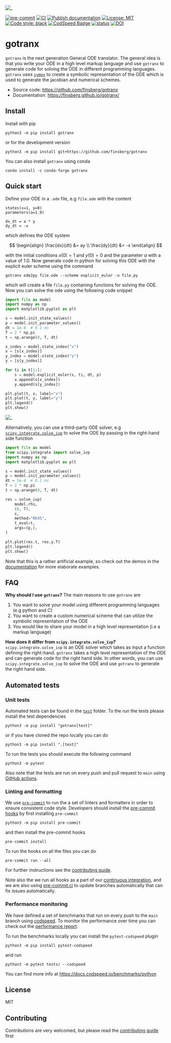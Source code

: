 ![_](https://raw.githubusercontent.com/finsberg/gotranx/main/docs/_static/logo.png)

[![pre-commit](https://github.com/finsberg/gotranx/actions/workflows/pre-commit.yml/badge.svg)](https://github.com/finsberg/gotranx/actions/workflows/pre-commit.yml)
[![CI](https://github.com/finsberg/gotranx/actions/workflows/main.yml/badge.svg)](https://github.com/finsberg/gotranx/actions/workflows/main.yml)
[![Publish documentation](https://github.com/finsberg/gotranx/actions/workflows/deploy_docs.yml/badge.svg)](https://finsberg.github.io/gotranx)
[![License: MIT](https://img.shields.io/badge/License-MIT-yellow.svg)](https://opensource.org/licenses/MIT)
[![Code style: black](https://img.shields.io/badge/code%20style-black-000000.svg)](https://github.com/psf/black)
[![CodSpeed Badge](https://img.shields.io/endpoint?url=https://codspeed.io/badge.json)](https://codspeed.io/finsberg/gotranx)
[![status](https://joss.theoj.org/papers/40dc8d8287c6188eaab8149ed3bfe60b/status.svg)](https://joss.theoj.org/papers/40dc8d8287c6188eaab8149ed3bfe60b)
[![DOI](https://zenodo.org/badge/DOI/10.5281/zenodo.13940990.svg)](https://doi.org/10.5281/zenodo.13940990)

# gotranx

`gotranx` is the next generation General ODE translator. The general idea is that you write your ODE in a high level markup language and use `gotranx` to generate code for solving the ODE in different programming languages.  `gotranx` uses [`sympy`](https://www.sympy.org/en/index.html) to create a symbolic representation of the ODE which is used to generate the jacobian and numerical schemes.

- Source code: https://github.com/finsberg/gotranx
- Documentation: https://finsberg.github.io/gotranx/


## Install
Install with pip
```
python3 -m pip install gotranx
```
or for the development version
```
python3 -m pip install git+https://github.com/finsberg/gotranx
```

You can also install `gotranx` using conda
```
conda install -c conda-forge gotranx
```

## Quick start
Define your ODE in a `.ode` file, e.g `file.ode` with the content
```
states(x=1, y=0)
parameters(a=1.0)

dx_dt = a * y
dy_dt = -x
```
which defines the ODE system

$$
\begin{align}
\frac{dx}{dt} &= ay \\
\frac{dy}{dt} &= -x
\end{align}
$$

with the initial conditions $x(0) = 1$ and $y(0) = 0$ and the parameter $a$ with a value of 1.0. Now generate code in python for solving this ODE with the explicit euler scheme using the command
```
gotranx ode2py file.ode --scheme explicit_euler -o file.py
```
which will create a file `file.py` containing functions for solving the ODE. Now you can solve the ode using the following code snippet

```python
import file as model
import numpy as np
import matplotlib.pyplot as plt

s = model.init_state_values()
p = model.init_parameter_values()
dt = 1e-4  # 0.1 ms
T = 2 * np.pi
t = np.arange(0, T, dt)

x_index = model.state_index("x")
x = [s[x_index]]
y_index = model.state_index("y")
y = [s[y_index]]

for ti in t[1:]:
    s = model.explicit_euler(s, ti, dt, p)
    x.append(s[x_index])
    y.append(s[y_index])

plt.plot(t, x, label="x")
plt.plot(t, y, label="y")
plt.legend()
plt.show()
```
![_](docs/_static/quick_start.png)

Alternatively, you can use a third-party ODE solver, e.g [`scipy.integrate.solve_ivp`](https://docs.scipy.org/doc/scipy/reference/generated/scipy.integrate.solve_ivp.html) to solve the ODE by passing in the right-hand side function

```python
import file as model
from scipy.integrate import solve_ivp
import numpy as np
import matplotlib.pyplot as plt

s = model.init_state_values()
p = model.init_parameter_values()
dt = 1e-4  # 0.1 ms
T = 2 * np.pi
t = np.arange(0, T, dt)

res = solve_ivp(
    model.rhs,
    (0, T),
    s,
    method="RK45",
    t_eval=t,
    args=(p,),
)

plt.plot(res.t, res.y.T)
plt.legend()
plt.show()
```

Note that this is a rather artificial example, so check out the demos in the [documentation](https://finsberg.github.io/gotranx/) for more elaborate examples.

## FAQ

**Why should I use `gotranx`?**
The main reasons to use `gotranx` are

1. You want to solve your model using different programming languages (e.g python and C)
2. You want to create a custom numerical scheme that can utilize the symbolic representation of the ODE
3. You would like to share your model in a high level representation (i.e a markup language)


**How does it differ from `scipy.integrate.solve_ivp`?**
`scipy.integrate.solve_ivp` is an ODE solver which takes as input a function defining the right-hand. `gotranx` takes a high level representation of the ODE and can generate code for the right hand side. In other words, you can use `scipy.integrate.solve_ivp` to solve the ODE and use `gotranx` to generate the right hand side.


## Automated tests

### Unit tests
Automated tests can be found in the [`test`](https://github.com/finsberg/gotranx/tree/main/tests) folder. To the run the tests please install the test dependencies
```
python3 -m pip install "gotranx[test]"
```
or if you have cloned the repo locally you can do
```
python3 -m pip install ".[test]"
```
To run the tests you should execute the following command
```
python3 -m pytest
```
Also note that the tests are run on every push and pull request to `main` using [GitHub actions](https://github.com/finsberg/gotranx/actions).

### Linting and formatting
We use [`pre-commit`](https://pre-commit.com) to run the a set of linters and formatters in order to ensure consistent code style. Developers should install the [pre-commit hooks](https://github.com/finsberg/gotranx/blob/main/.pre-commit-config.yaml) by first installing `pre-commit`
```
python3 -m pip install pre-commit
```
and then install the pre-commit hooks
```
pre-commit install
```
To run the hooks on all the files you can do
```
pre-commit run --all
```
For further instructions see the [contributing guide](https://finsberg.github.io/gotranx/CONTRIBUTING.html).

Note also the we run all hooks as a part of our [continuous integration](https://github.com/finsberg/gotranx/actions/workflows/pre-commit.yml), and we are also using [pre-commit.ci](https://pre-commit.ci) to update branches automatically that can fix issues automatically.

### Performance monitoring
We have defined a set of benchmarks that run on every push to the `main` branch using [codspeed](https://codspeed.io). To monitor the performance over time you can check out the [performance report](https://codspeed.io/finsberg/gotranx).

To run the benchmarks locally you can install the `pytest-codspeed` plugin
```
python3 -m pip install pytest-codspeed
```
and run
```
python3 -m pytest tests/ --codspeed
```
You can find more info at https://docs.codspeed.io/benchmarks/python


## License
MIT

## Contributing
Contributions are very welcomed, but please read the [contributing guide](https://finsberg.github.io/gotranx/CONTRIBUTING.html) first
